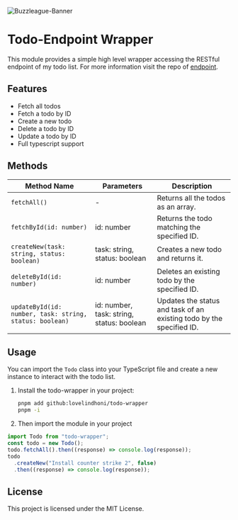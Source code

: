 ![Buzzleague-Banner](https://ik.imagekit.io/lovelin/BuzzLeague/Readme-banner?updatedAt=1705848968596)

# Todo-Endpoint Wrapper

This module provides a simple high level wrapper accessing the RESTful endpoint of my todo list. For more information visit the repo of [endpoint](https://github.com/lovelindhoni/todo-endpoint).

## Features

- Fetch all todos
- Fetch a todo by ID
- Create a new todo
- Delete a todo by ID
- Update a todo by ID
- Full typescript support

## Methods

| Method Name                                             | Parameters                                | Description                                                          |
| ------------------------------------------------------- | ----------------------------------------- | -------------------------------------------------------------------- |
| `fetchAll()`                                            | -                                         | Returns all the todos as an array.                                   |
| `fetchById(id: number)`                                 | id: number                                | Returns the todo matching the specified ID.                          |
| `createNew(task: string, status: boolean)`              | task: string, status: boolean             | Creates a new todo and returns it.                                   |
| `deleteById(id: number)`                                | id: number                                | Deletes an existing todo by the specified ID.                        |
| `updateById(id: number, task: string, status: boolean)` | id: number, task: string, status: boolean | Updates the status and task of an existing todo by the specified ID. |

## Usage

You can import the `Todo` class into your TypeScript file and create a new instance to interact with the todo list.

1. Install the todo-wrapper in your project:

   ```bash
   pnpm add github:lovelindhoni/todo-wrapper
   pnpm -i
   ```

2. Then import the module in your project

```typescript
import Todo from "todo-wrapper";
const todo = new Todo();
todo.fetchAll().then((response) => console.log(response));
todo
  .createNew("Install counter strike 2", false)
  .then((response) => console.log(response));
```


## License

This project is licensed under the MIT License.
